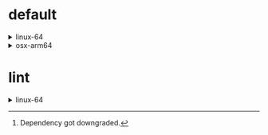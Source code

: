 # default

<details>
<summary>linux-64</summary>

| Dependency | Before | After | Explicit |
| - | - | - | - |
| new-package |  | 0.10.1 | true |
| removed-package | 0.10.1 |  | true |
| python | 0.10.0 | 0.10.0 | false |
| polars | herads_0 | herads_0 | true |

</details>

<details>
<summary>osx-arm64</summary>

| Dependency | Before | After | Explicit |
| - | - | - | - |
| polars[^2] | 0.10.0 | 0.10.0 | true |
| python | 0.10.0 | 0.10.0 | true |

</details>

# lint

<details>
<summary>linux-64</summary>

| Dependency | Before | After | Explicit |
| - | - | - | - |
| polars | 0.10.0 | 0.10.0 | true |
| python | 0.10.0 | 0.10.0 | false |

</details>

[^1]: *Cursive* means explicit dependency.
[^2]: Dependency got downgraded.
